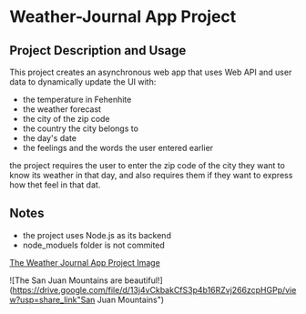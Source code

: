# Weather-Journal App Project

## Project Description and Usage
This project creates an asynchronous web app that uses Web API and user data to dynamically update the UI with:

- the temperature in Fehenhite
- the weather forecast
- the city of the zip code
- the country the city belongs to
- the day's date
- the feelings and the words the user entered earlier

the project requires the user to enter the zip code of the city they want to know its weather in that day, and also requires them if they want to express how thet feel in that dat.

## Notes
- the project uses Node.js as its backend
- node_moduels folder is not commited

<a href="https://drive.google.com/file/d/13j4vCkbakCfS3p4b16RZvj266zcpHGPp/view?usp=share_link">The Weather Journal App Project Image</a>

![The San Juan Mountains are beautiful!](https://drive.google.com/file/d/13j4vCkbakCfS3p4b16RZvj266zcpHGPp/view?usp=share_link"San Juan Mountains")
